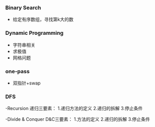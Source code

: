 ### Binary Search

* 给定有序数组，寻找第k大的数

### Dynamic Programming
* 字符串相关
* 求极值
* 网格问题

### one-pass 
* 双指针+swap

### DFS

-Recursion
递归三要素： 1.递归方法的定义 2.递归的拆解   3.停止条件

-Divide & Conquer
D&C三要素： 1.方法的定义 2.递归的拆解   3.停止条件
